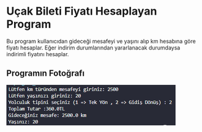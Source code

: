 # Uçak Bileti Fiyatı Hesaplayan Program
Bu program kullanıcıdan gideceği mesafeyi ve yaşını alıp km hesabına göre fiyatı hesaplar. Eğer indirim durumlarından yararlanacak durumdaysa indirimli fiyatını hesaplar. 


## Programın Fotoğrafı
![program](images/program.png)